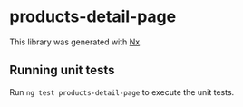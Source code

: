 # products-detail-page

This library was generated with [Nx](https://nx.dev).

## Running unit tests

Run `ng test products-detail-page` to execute the unit tests.
